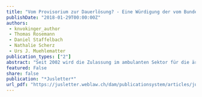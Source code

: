 ```yaml
---
title: "Vom Provisorium zur Dauerlösung? - Eine Würdigung der vom Bundesrat vorgelegten Lösung zum Ärzte-Stopp bzw. zur Zulassungssteuerung"
publishDate: "2018-01-29T00:00:00Z"
authors: 
 - knvokinger_author
 - Thomas Rosemann
 - Daniel Staffelbach
 - Nathalie Scherz
 - Urs J. Muehlematter
publication_types: ["2"]
abstract: "Seit 2002 wird die Zulassung im ambulanten Sektor für die ärztliche Tätigkeit zulasten der obligatorischen Krankenversicherung reguliert. Am 5. Juli 2017 präsentierte der Bundesrat eine neue Lösung, um die Zulassung der Ärzte im Bereich der ambulanten Medizin zulasten der obligatorischen Krankenpflegeversicherung – dieses Mal unbefristet – zu regeln. Nach einem Rückblick auf die bisherige Regelung des Zulassungsstopps liegt das besondere Augenmerk auf der Darlegung dieser neuen Lösung sowie deren Vereinbarkeit mit dem Freizügigkeitsabkommen, wobei auch medizinische Aspekte berücksichtigt werden."
featured: False
share: false
publication: "*Jusletter*"
url_pdf: "https://jusletter.weblaw.ch/dam/publicationsystem/articles/jusletter/2018/922/zulassungsregulierun_da31e394fa/Jusletter_zulassungsregulierun_da31e394fa_de.pdf"
---
```

